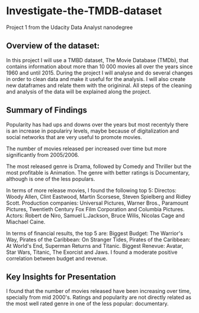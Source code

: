 # Investigate-the-TMDB-dataset
Project 1 from the Udacity Data Analyst nanodegree

## Overview of the dataset:
In this project I will use a TMBD dataset, The Movie Database (TMDb), that contains information about more than 10 000 movies all over the years since 1960 and until 2015.
During the project I will analyse and do several changes in order to clean data and make it useful for the analysis. I will also create new dataframes and relate them with the origininal. All steps of the cleaning and analysis of the data will be explained along the project.

## Summary of Findings

Popularity has had ups and downs over the years but most recentyly there is an increase in populariry levels, maybe because of digitalization and social networks that are very useful to promote movies. 

The number of movies released per increased over time but more significantly from 2005/2006. 

The most released genre is Drama, followed by Comedy and Thriller but the most profitable is Animation. The genre with better ratings is Documentary, although is one of the less populars.

In terms of more release movies, I found the following top 5:
Directos: Woody Allen, Clint Eastwood, Martin Scorsese, Steven Spielberg and Ridley Scott.
Production companies: Universal Pictures, Warner Bros., Paramount Pictures, Twentieth Century Fox Film Corporation and Columbia Pictures.
Actors: Robert de Niro, Samuel L.Jackson, Bruce Wilis, Nicolas Cage and Miachael Caine.

In terms of financial results, the top 5 are:
Biggest Budget: The Warrior's Way, Pirates of the Caribbean: On Stranger Tides, Pirates of the Caribbean: At World's End, Superman Returns and Titanic.
Biggest Renevue: Avatar, Star Wars, Titanic, The Exorcist and Jaws.
I found a moderate positive correlation between budget and revenue.

## Key Insights for Presentation

I found that the number of movies released have been increasing over time, specially from mid 2000's.
Ratings and popularity are not directly related as the most well rated genre in one of the less popular: documentary.
